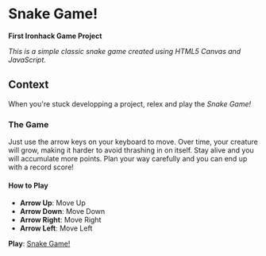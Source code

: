 # Snake Game!

**First Ironhack Game Project**

_This is a simple classic snake game created using HTML5 Canvas and JavaScript._

## Context

When you're stuck developping a project, relex and play the *Snake Game!*

### The Game

Just use the arrow keys on your keyboard to move. Over time, your creature will grow, making it harder to avoid thrashing in on itself. Stay alive and you will accumulate more points. Plan your way carefully and you can end up with a record score!

#### How to Play

+ **Arrow Up**: Move Up 
+ **Arrow Down**: Move Down
+ **Arrow Right**: Move Right
+ **Arrow Left**: Move Left

**Play**: [Snake Game!](https://ippaiva.github.io/SnakeGame/)